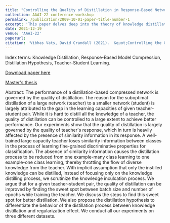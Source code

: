 ```yaml
---
title: "Controlling the Quality of Distillation in Response-Based Network Compression"
collection: AAAI-22 conference workshop
permalink: /publication/2009-10-01-paper-title-number-1
excerpt: 'This paper delves deep into the theory of knowledge distillation in a teach-student pair network and discusses ways to perform better distillation to student network.'
date: 2021-12-19
venue: 'AAAI-22'
paperurl: 
citation: 'Vibhas Vats, David Crandall (2021).  &quot;Controlling the Quality of Distillation in Response-Based Network Compression.&quot; <i>AAAI-22</i>. 1-8.' 
---
```

Index terms: Knowledge Distillation, Response-Based Model Compression, Distillation Hypothesis, Teacher-Student Learning.

[Download paper here](https://arxiv.org/abs/2112.10047)

[Master's thesis](http://vkvats.github.io/files/Vkvats_master_thesis.pdf)

Abstract: The performance of a distillation-based compressed network is governed by the quality of distillation. The reason for the suboptimal distillation of a large network (teacher) to a smaller network (student) is largely attributed to the gap in the learning capacities of given teacher-student pair. While it is hard to distill all the knowledge of a teacher, the quality of distillation can be controlled to a large extent to achieve better performance. Our experiments show that the quality of distillation is largely governed by the quality of teacher's response, which in turn is heavily affected by the presence of similarity information in its response. A well-trained large capacity teacher loses similarity information between classes in the process of learning fine-grained discriminative properties for classification. The absence of similarity information causes the distillation process to be reduced from one example-many class learning to one example-one class learning, thereby throttling the flow of diverse knowledge from the teacher. With implicit assumption that only the instilled knowledge can be distilled, instead of focusing only on the knowledge distilling process, we scrutinize the knowledge inculcation process. We argue that for a given teacher-student pair, the quality of distillation can be improved by finding the sweet spot between batch size and number of epochs while training the teacher. We discuss the steps to find this sweet spot for better distillation. We also propose the distillation hypothesis to differentiate the behavior of the distillation process between knowledge distillation and regularization effect. We conduct all our experiments on three different datasets.

